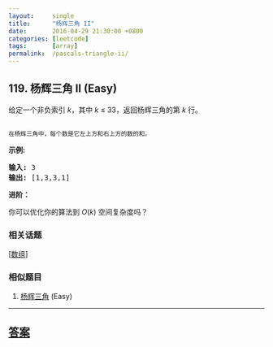 ```yaml
---
layout:     single
title:      "杨辉三角 II"
date:       2016-04-29 21:30:00 +0800
categories: [leetcode]
tags:       [array]
permalink:  /pascals-triangle-ii/
---
```


## 119. 杨辉三角 II (Easy)

<p>给定一个非负索引&nbsp;<em>k</em>，其中 <em>k</em>&nbsp;&le;&nbsp;33，返回杨辉三角的第 <em>k </em>行。</p>

<p><img alt="" src="https://upload.wikimedia.org/wikipedia/commons/0/0d/PascalTriangleAnimated2.gif"></p>

<p><small>在杨辉三角中，每个数是它左上方和右上方的数的和。</small></p>

<p><strong>示例:</strong></p>

<pre><strong>输入:</strong> 3
<strong>输出:</strong> [1,3,3,1]
</pre>

<p><strong>进阶：</strong></p>

<p>你可以优化你的算法到 <em>O</em>(<em>k</em>) 空间复杂度吗？</p>

### 相关话题
  [[数组](https://github.com/openset/leetcode/tree/master/tag/array/README.md)]

### 相似题目
  1. [杨辉三角](/pascals-triangle) (Easy)

---

## [答案](https://github.com/openset/leetcode/tree/master/problems/pascals-triangle-ii)
